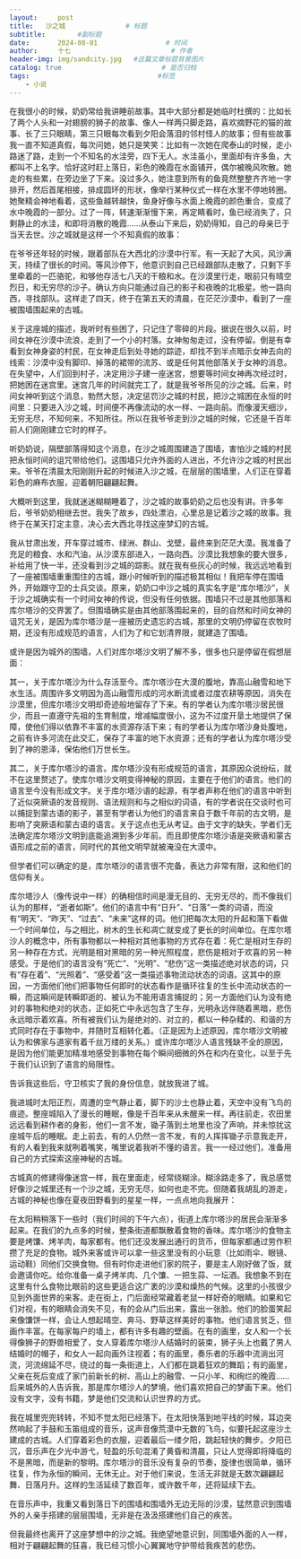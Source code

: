 ```yaml
---
layout:     post                       
title:   沙之城               # 标题
subtitle:        #副标题
date:       2024-08-01                 # 时间
author:     十七                         # 作者
header-img: img/sandcity.jpg   #这篇文章标题背景图片
catalog: true                         # 是否归档
tags:                                #标签
    - 小说
---
```

在我很小的时候，奶奶常给我讲睡前故事。其中大部分都是她临时杜撰的：比如长了两个人头和一对翅膀的狮子的故事、像人一样两只脚走路，喜欢摘野花的猫的故事、长了三只眼睛，第三只眼每次看到夕阳会落泪的邻村怪人的故事；但有些故事我一直不知道真假，每次问她，她只是笑笑：比如有一次她在爬泰山的时候，走小路迷了路，走到一个不知名的水洼旁，四下无人。水洼虽小，里面却有许多鱼，大都叫不上名字。恰好这时赶上落日，彩色的晚霞在水面铺开，偶尔被晚风吹散。她走的有些累，在旁边坐了下来。没过多久，她注意到所有的鱼竟然整整齐齐地一字排开，然后首尾相接，排成圆环的形状，像举行某种仪式一样在水里不停地转圈。她聚精会神地看着，这些鱼越转越快，鱼身好像与水面上晚霞的颜色重合，变成了水中晚霞的一部分。过了一阵，转速渐渐慢下来，再定睛看时，鱼已经消失了，只剩静止的水洼，和即将消散的晚霞……从泰山下来后，奶奶得知，自己的母亲已于当天去世。沙之城就是这样一个不知真假的故事：

在爷爷还年轻的时候，跟着部队在大西北的沙漠中行军。有一天起了大风，风沙满天，持续了很长的时间。等风沙停下，他意识到自己已经跟部队走散了，只剩下手里牵着的一匹骆驼，和够他存活七八天的干粮和水。在沙漠里行走，眼前只有晴空烈日，和无穷尽的沙子。确认方向只能通过自己的影子和夜晚的北极星。他一路向西，寻找部队。这样走了四天，终于在第五天的清晨，在茫茫沙漠中，看到了一座被围墙围起来的古城。

关于这座城的描述，我听时有些困了，只记住了零碎的片段。据说在很久以前，时间女神在沙漠中流浪，走到了一个小的村落。女神匆匆走过，没有停留。倒是有幸看到女神身姿的村民，在女神走后到处寻她的踪迹，却找不到半点暗示女神去向的线索：沙漠中没有脚印、掉落的裙带的流苏、或是任何其他部落关于女神的消息。在失望中，人们回到村子，决定用沙子建一座迷宫，想要等时间女神再次经过时，把她困在迷宫里。迷宫几年的时间就完工了，就是我爷爷所见的沙之城。后来，时间女神听到这个消息，勃然大怒，决定惩罚沙之城的村民，把沙之城困在永恒的时间里：只要进入沙之城，时间便不再像流动的水一样、一路向前。而像漫天细沙，无穷无尽，不知何来，不知所往。所以在我爷爷走到沙之城的时候，它还是千百年前人们刚刚建立它时的样子。

听奶奶说，隔壁部落得知这个消息，在沙之城周围建造了围墙，害怕沙之城的村民把永恒时间的诅咒带给他们。这围墙只允许外面的人进出，不允许沙之城的村民出来。爷爷在清晨太阳刚刚升起的时候进入沙之城，在层层的围墙里，人们正在穿着彩色的麻布衣服，迎着朝阳翩翩起舞。

大概听到这里，我就迷迷糊糊睡着了，沙之城的故事奶奶之后也没有讲。许多年后，爷爷奶奶相继去世。我失了故乡，四处漂泊，心里总是记着沙之城的故事。我终于在某天打定主意，决心去大西北寻找这座梦幻的古城。

我从甘肃出发，开车穿过城市、绿洲、群山、戈壁，最终来到茫茫大漠。我准备了充足的粮食、水和汽油，从沙漠东部进入，一路向西。沙漠比我想象的要大很多，补给用了快一半，还没看到沙之城的踪影。就在我有些灰心的时候，我远远地看到了一座被围墙重重围住的古城，跟小时候听到的描述极其相似！我把车停在围墙外，开始跟守卫的士兵交谈。原来，奶奶口中沙之城的真实名字是“库尔塔沙”，关于沙之城确实有一个时间女神的传说，但没有任何依据。围墙只不过是其他部落和库尔塔沙的交界罢了。但围墙确实是由其他部落围起来的，目的自然和时间女神的诅咒无关，是因为库尔塔沙是一座被历史遗忘的古城，那里的文明仍停留在农牧时期，还没有形成规范的语言，人们为了和它划清界限，就建造了围墙。

或许是因为城外的围墙，人们对库尔塔沙文明了解不多，很多也只是停留在假想层面：

其一，关于库尔塔沙为什么存活至今。库尔塔沙在大漠的腹地，靠高山融雪和地下水生活。周围许多文明因为高山融雪形成的河水断流或者过度农耕等原因，消失在沙漠里，但库尔塔沙文明却奇迹般地留存了下来。有的学者认为库尔塔沙居民很少，而且一直遵守先祖的生育制度，增减幅度很小，这为不过度开垦土地提供了保障，使他们得以依靠不丰富的水资源存活下来；有的学者认为库尔塔沙身处腹地，之前有许多河流在此交汇，保存了丰富的地下水资源；还有的学者认为库尔塔沙受到了神的恩泽，保佑他们万世长生。

其二，关于库尔塔沙的语言。库尔塔沙没有形成规范的语言，其原因众说纷纭，就不在这里赘述了。使库尔塔沙文明变得神秘的原因，主要在于他们的语言。他们的语言至今没有形成文字。关于库尔塔沙语的起源，有学者声称在他们的语言中听到了近似突厥语的发音规则、语法规则和与之相似的词语，有的学者说在交谈时也可以捕捉到蒙古语的影子，甚至有学者认为他们的语言来自于数千年前的古文明，是影响了突厥语和蒙古语的语言。关于这点也无从考证。由于文字的缺失，学者们无法确定库尔塔沙文明到底能追溯到多少年前。而且即使库尔塔沙语是突厥语和蒙古语形成之前的语言，同时代的其他文明早就被淹没在大漠中。

但学者们可以确定的是，库尔塔沙的语言很不完备，表达力非常有限，这和他们的信仰有关。

库尔塔沙人（像传说中一样）的确相信时间是漫无目的、无穷无尽的，而不像我们认为的那样，“逝者如斯”。他们的语言中有“日升”、“日落”一类的词语，而没有“明天”、“昨天”、“过去”、“未来”这样的词。他们把每次太阳的升起和落下看做一个时间单位，与之相比，树木的生长和凋亡就变成了更长的时间单位。在库尔塔沙人的概念中，所有事物都以一种相对其他事物的方式存在着：死亡是相对生存的另一种存在方式，光明是相对黑暗的另一种光照程度，悲伤是相对于欢喜的另一种感受。于是他们的语言没有“死亡”、“光明”、“悲伤”这一类描述绝对状态的词，只有“存在着”、“光照着”、“感受着”这一类描述事物流动状态的词语。这其中的原因，一方面他们他们把事物任何即时的状态看作是循环往复的生长中流动状态的一瞬，而这瞬间是转瞬即逝的、被认为不能用语言捕捉的；另一方面他们认为没有绝对的事物和绝对的状态，正如死亡中永远包含了生存，光明永远伴随着黑暗，悲伤永远暗示着欢喜。所有被我们认为是绝对的、对立的，都以一种杂糅的、和谐的方式同时存在于事物中，并随时互相转化着。（正是因为上述原因，库尔塔沙文明被认为和佛家与道家有着千丝万缕的关系。）或许库尔塔沙人语言残缺不全的原因，是因为他们能更加精准地感受到事物在每个瞬间细微的外在和内在变化，以至于先于我们认识到了语言的局限性。

告诉我这些后，守卫核实了我的身份信息，就放我进了城。

我进城时太阳正烈，周遭的空气静止着，脚下的沙土也静止着，天空中没有飞鸟的痕迹。整座城陷入了漫长的睡眠，像是千百年来从未醒来一样。再往前走，农田里远远看到耕作者的身影，他们一言不发，锄子落到土地里也没了声响，并未惊扰这座城午后的睡眠。走上前去，有的人仍然一言不发，有的人挥挥锄子示意我走开，有的人看到我来就咧着嘴笑，嘴里说着我听不懂的语言。我一一经过他们，准备用自己的方式探索这座神秘的古城。

古城真的修建得像迷宫一样，我在里面走，经常绕糊涂。糊涂路走多了，我总感觉好像沙之城里还有一个沙之城，无穷无尽，如何也走不完。但随着我胡乱的游走，古城的神秘也像在夏夜田野看到的星星一样，一点点地向我展开：

在太阳稍稍落下一些时（我们时间的下午六点），街道上库尔塔沙的居民会渐渐多起来。在我们的九点多的时候，整条街道都飘散着食物的香味。库尔塔沙的食物主要是烤馕、烤羊肉，每家都有。他们还没发展出通行的货币，但每家都通过劳作积攒了充足的食物。城外来客或许可以拿一些这里没有的小玩意（比如雨伞、眼镜、运动鞋）同他们交换食物。但有时你走进他们家的院子，要是主人刚好做了饭，就会邀请你吃。给你准备一桌子烤羊肉、几个馕、一把生蒜、一坛酒。我想象不到在这里有什么食物比眼前的这些更适合这广袤的沙漠和燥热的气候。这里的小孩很少见到外面世界的来客。走在街上，门后面经常藏着老鼠一样好奇的眼睛。如果和它们对视，有的眼睛会消失不见，有的会从门后出来，露出一张脸。他们的脸蛋笑起来像馕饼一样，会让人想起晴空、奔马、野草这样美好的事物。他们语言贫乏，但画作丰富。在每家每户的墙上，都有许多有趣的壁画。在有的画里，女人和一个长得像狮子的野兽相爱了，女人穿着库尔塔沙人结婚时的装束，狮子头上也戴了男人结婚时的帽子，和女人一起向画外注视着；有的画里，奏乐者的乐器中流淌出河流，河流绵延不尽，绕过的每一条街道上，人们都在跳着狂欢的舞蹈；有的画里，父亲在死后变成了家门前新长的树、高山上的融雪、一只小羊、和绚烂的晚霞……后来城外的人告诉我，那是库尔塔沙人的梦境，他们喜欢把自己的梦画下来。他们没有文字，没有书籍，梦是他们交流和认识世界的方式。

我在城里兜兜转转，不知不觉太阳已经落下。在太阳快落到地平线的时候，耳边突然响起了手鼓和玉笛组成的音乐，这声音像荒漠中无数的飞鸟，似要托起这座沙土建成的古城。人们穿着彩色的衣服，迎着最后一缕夕阳，跳起轻快的舞步。夕阳已沉，音乐声在夕光中游弋，轻盈的乐句混淆了黄昏和清晨，只让人觉得即将降临的不是黑暗，而是新的黎明。库尔塔沙的音乐没有复杂的节奏，旋律也很简单，循环往复，作为永恒的瞬间，无休无止。对于他们来说，生活无非就是无数次翩翩起舞、日落月升。这样的生活延续了数百年，或许数千年，还将延续下去。

在音乐声中，我重又看到落日下的围墙和围墙外无边无际的沙漠，猛然意识到围墙外的人亲手搭建的层层围墙，无非是在汲汲搭建他们自己的疾苦。

但我最终也离开了这座梦想中的沙之城。我绝望地意识到，同围墙外面的人一样，相对于翩翩起舞的狂喜，我已经习惯小心翼翼地守护带给我疾苦的悲伤。
